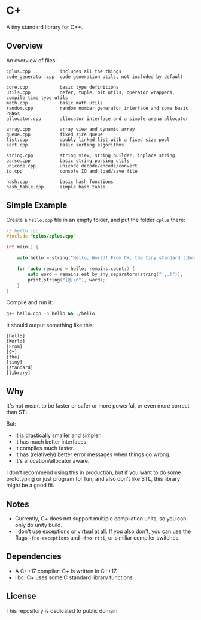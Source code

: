 # C+

A tiny standard library for C++.

## Overview

An overview of files:

~~~
cplus.cpp           includes all the things 
code_generator.cpp  code generation utils, not included by default

core.cpp            basic type definitions  
utils.cpp           defer, tuple, bit utils, operator wrappers, compile time type utils
math.cpp            basic math utils
random.cpp          random number generator interface and some basic PRNGs
allocator.cpp       allocator interface and a simple arena allocator

array.cpp           array view and dynamic array
queue.cpp           fixed size queue
list.cpp            doubly linked list with a fixed size pool
sort.cpp            basic sorting algorithms

string.cpp          string view, string builder, inplace string
parse.cpp           basic string parsing utils
unicode.cpp         unicode decode/encode/convert
io.cpp              console IO and load/save file

hash.cpp            basic hash functions
hash_table.cpp      simple hash table
~~~

## Simple Example

Create a `hello.cpp` file in an empty folder, and put the folder `cplus` there:

~~~ c++
// hello.cpp
#include "cplus/cplus.cpp"

int main() {

    auto hello = string("Hello, World! From C+, the tiny standard library.");

    for (auto remains = hello; remains.count;) {
        auto word = remains.eat_by_any_separators(string(" ,.!"));
        print(string("[@]\n"), word);
    }
}
~~~

Compile and run it:

~~~ sh
g++ hello.cpp -o hello && ./hello  
~~~

It should output something like this:
~~~
[Hello]
[World]
[From]
[C+]
[the]
[tiny]
[standard]
[library]
~~~

## Why

It's not meant to be faster or safer or more powerful, or even more correct than STL.

But:
- It is drastically smaller and simpler.
- It has much better interfaces.
- It compiles much faster.
- It has (relatively) better error messages when things go wrong.
- It's allocation/allocator aware. 

I don't recommend using this in production, but if you want to do some prototyping or just program for fun, and also don't like STL, this library might be a good fit. 

## Notes

- Currently, C+ does not support multiple compilation units, so you can only do unity build.
- I don't use exceptions or virtual at all. If you also don't, you can use the flags `-fno-exceptions` and `-fno-rtti`, or similiar compiler switches.

## Dependencies

- A C++17 compiler: C+ is written in C++17.
- libc: C+ uses some C standard library functions.

## License

This repository is dedicated to public domain.

